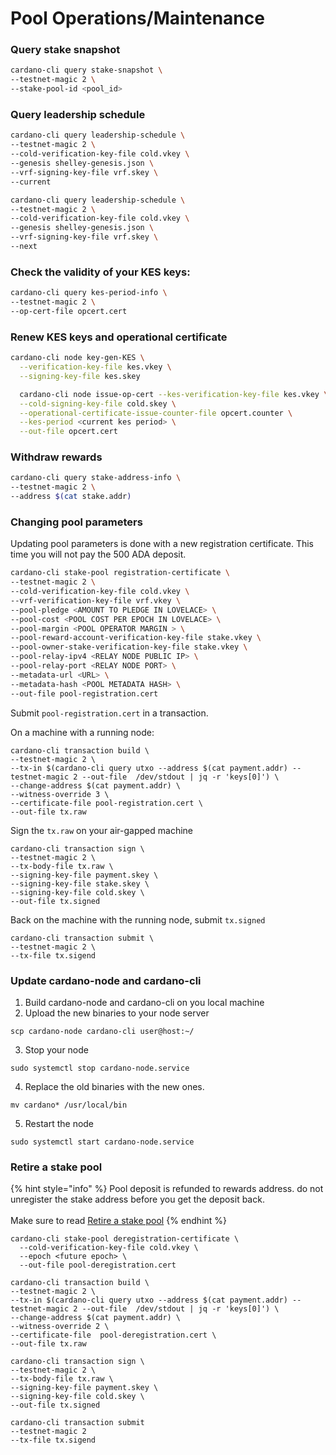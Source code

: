 # Pool Operations/Maintenance

### Query stake snapshot

```bash
cardano-cli query stake-snapshot \
--testnet-magic 2 \
--stake-pool-id <pool_id>
```

### Query leadership schedule

```bash
cardano-cli query leadership-schedule \
--testnet-magic 2 \
--cold-verification-key-file cold.vkey \
--genesis shelley-genesis.json \
--vrf-signing-key-file vrf.skey \
--current
```

```bash
cardano-cli query leadership-schedule \
--testnet-magic 2 \
--cold-verification-key-file cold.vkey \
--genesis shelley-genesis.json \
--vrf-signing-key-file vrf.skey \
--next
```

### Check the validity of your KES keys:

```bash
cardano-cli query kes-period-info \
--testnet-magic 2 \
--op-cert-file opcert.cert
```

### Renew KES keys and operational certificate

```bash
cardano-cli node key-gen-KES \
  --verification-key-file kes.vkey \
  --signing-key-file kes.skey
```

```bash
  cardano-cli node issue-op-cert --kes-verification-key-file kes.vkey \
  --cold-signing-key-file cold.skey \
  --operational-certificate-issue-counter-file opcert.counter \
  --kes-period <current kes period> \
  --out-file opcert.cert
```

### Withdraw rewards

```bash
cardano-cli query stake-address-info \
--testnet-magic 2 \
--address $(cat stake.addr)
```

### Changing pool parameters

Updating pool parameters is done with a new registration certificate. This time you will not pay the 500 ADA deposit.&#x20;

```bash
cardano-cli stake-pool registration-certificate \
--testnet-magic 2 \
--cold-verification-key-file cold.vkey \
--vrf-verification-key-file vrf.vkey \
--pool-pledge <AMOUNT TO PLEDGE IN LOVELACE> \
--pool-cost <POOL COST PER EPOCH IN LOVELACE> \
--pool-margin <POOL OPERATOR MARGIN > \
--pool-reward-account-verification-key-file stake.vkey \
--pool-owner-stake-verification-key-file stake.vkey \
--pool-relay-ipv4 <RELAY NODE PUBLIC IP> \
--pool-relay-port <RELAY NODE PORT> \
--metadata-url <URL> \
--metadata-hash <POOL METADATA HASH> \
--out-file pool-registration.cert
```

Submit `pool-registration.cert` in a transaction.&#x20;

On a machine with a running node:

```
cardano-cli transaction build \
--testnet-magic 2 \
--tx-in $(cardano-cli query utxo --address $(cat payment.addr) --testnet-magic 2 --out-file  /dev/stdout | jq -r 'keys[0]') \
--change-address $(cat payment.addr) \
--witness-override 3 \
--certificate-file pool-registration.cert \
--out-file tx.raw
```

Sign the `tx.raw` on your air-gapped machine

```
cardano-cli transaction sign \
--testnet-magic 2 \
--tx-body-file tx.raw \
--signing-key-file payment.skey \
--signing-key-file stake.skey \
--signing-key-file cold.skey \
--out-file tx.signed
```

Back on the machine with the running node, submit `tx.signed`&#x20;

```
cardano-cli transaction submit \
--testnet-magic 2 \
--tx-file tx.sigend 
```

### Update cardano-node and cardano-cli

1. Build cardano-node and cardano-cli on you local machine
2. Upload the new binaries to your node server

```
scp cardano-node cardano-cli user@host:~/ 
```

3. Stop your node

```
sudo systemctl stop cardano-node.service
```

4. Replace the old binaries with the new ones.

```
mv cardano* /usr/local/bin 
```

5. Restart the node

```
sudo systemctl start cardano-node.service
```

### Retire a stake pool

{% hint style="info" %}
Pool deposit is refunded to rewards address. do not unregister the stake address before you get the deposit back. \
\
Make sure to read  [Retire a stake pool](https://github.com/input-output-hk/cardano-node/blob/master/doc/stake-pool-operations/12\_retire\_stakepool.md#retiring-a-stake-pool)
{% endhint %}

```
cardano-cli stake-pool deregistration-certificate \
  --cold-verification-key-file cold.vkey \
  --epoch <future epoch> \
  --out-file pool-deregistration.cert
```

```
cardano-cli transaction build \
--testnet-magic 2 \
--tx-in $(cardano-cli query utxo --address $(cat payment.addr) --testnet-magic 2 --out-file  /dev/stdout | jq -r 'keys[0]') \
--change-address $(cat payment.addr) \
--witness-override 2 \
--certificate-file  pool-deregistration.cert \
--out-file tx.raw
```

```
cardano-cli transaction sign \
--testnet-magic 2 \
--tx-body-file tx.raw \
--signing-key-file payment.skey \
--signing-key-file cold.skey \
--out-file tx.signed
```

```
cardano-cli transaction submit
--testnet-magic 2
--tx-file tx.sigend
```

